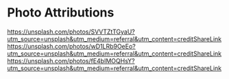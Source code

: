 # Photo Attributions
https://unsplash.com/photos/SVVTZtTGyaU?utm_source=unsplash&utm_medium=referral&utm_content=creditShareLink
https://unsplash.com/photos/wD1LRb9OeEo?utm_source=unsplash&utm_medium=referral&utm_content=creditShareLink
https://unsplash.com/photos/fE4bIMOQHsY?utm_source=unsplash&utm_medium=referral&utm_content=creditShareLink
